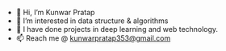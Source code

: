 - 👋 Hi, I’m Kunwar Pratap
- 👀 I’m interested in data structure & algorithms
- 🌱 I have done projects in deep learning and web technology.
- 📫 Reach me @ kunwarpratap353@gmail.com

<!---
kunwarp29/kunwarp29 is a ✨ special ✨ repository because its `README.md` (this file) appears on your GitHub profile.
You can click the Preview link to take a look at your changes.
--->

